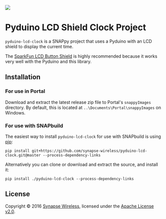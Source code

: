 [![](https://cloud.githubusercontent.com/assets/1317406/12406044/32cd9916-be0f-11e5-9b18-1547f284f878.png)](http://www.synapse-wireless.com/)

# Pyduino LCD Shield Clock Project

`pyduino-lcd-clock` is a SNAPpy project that uses a Pyduino with an LCD shield to display the current time.

The [SparkFun LCD Button Shield](https://www.sparkfun.com/products/13293) is highly recommended
because it works very well with the Pyduino and this library.

## Installation

### For use in Portal

Download and extract the latest release zip file to Portal's `snappyImages` directory. 
By default, this is located at `..\Documents\Portal\snappyImages` on Windows.

### For use with SNAPbuild

The easiest way to install `pyduino-lcd-clock` for use with SNAPbuild is using 
[pip](https://pip.pypa.io/en/latest/installing.html):

    pip install git+https://github.com/synapse-wireless/pyduino-lcd-clock.git@master --process-dependency-links

Alternatively you can clone or download and extract the source, and install it:

    pip install ./pyduino-lcd-clock --process-dependency-links

## License

Copyright © 2016 [Synapse Wireless](http://www.synapse-wireless.com/), licensed under the [Apache License v2.0](LICENSE.md).

<!-- meta-tags: vvv-rtc, vvv-timer, vvv-lcd, vvv-pyduino, vvv-sm220, vvv-atmega, vvv-math, vvv-snappy, vvv-example -->
